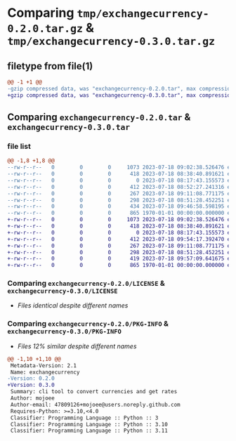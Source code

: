 # Comparing `tmp/exchangecurrency-0.2.0.tar.gz` & `tmp/exchangecurrency-0.3.0.tar.gz`

## filetype from file(1)

```diff
@@ -1 +1 @@
-gzip compressed data, was "exchangecurrency-0.2.0.tar", max compression
+gzip compressed data, was "exchangecurrency-0.3.0.tar", max compression
```

## Comparing `exchangecurrency-0.2.0.tar` & `exchangecurrency-0.3.0.tar`

### file list

```diff
@@ -1,8 +1,8 @@
--rw-r--r--   0        0        0     1073 2023-07-18 09:02:38.526476 exchangecurrency-0.2.0/LICENSE
--rw-r--r--   0        0        0      418 2023-07-18 08:38:40.891621 exchangecurrency-0.2.0/README.md
--rw-r--r--   0        0        0        0 2023-07-18 08:17:43.155573 exchangecurrency-0.2.0/exchangecurrency/__init__.py
--rw-r--r--   0        0        0      412 2023-07-18 08:52:27.241316 exchangecurrency-0.2.0/exchangecurrency/cli.py
--rw-r--r--   0        0        0      267 2023-07-18 09:11:08.771175 exchangecurrency-0.2.0/exchangecurrency/config.py
--rw-r--r--   0        0        0      298 2023-07-18 08:51:28.452251 exchangecurrency-0.2.0/exchangecurrency/rates.py
--rw-r--r--   0        0        0      434 2023-07-18 09:46:58.598195 exchangecurrency-0.2.0/pyproject.toml
--rw-r--r--   0        0        0      865 1970-01-01 00:00:00.000000 exchangecurrency-0.2.0/PKG-INFO
+-rw-r--r--   0        0        0     1073 2023-07-18 09:02:38.526476 exchangecurrency-0.3.0/LICENSE
+-rw-r--r--   0        0        0      418 2023-07-18 08:38:40.891621 exchangecurrency-0.3.0/README.md
+-rw-r--r--   0        0        0        0 2023-07-18 08:17:43.155573 exchangecurrency-0.3.0/exchangecurrency/__init__.py
+-rw-r--r--   0        0        0      412 2023-07-18 09:54:17.392470 exchangecurrency-0.3.0/exchangecurrency/cli.py
+-rw-r--r--   0        0        0      267 2023-07-18 09:11:08.771175 exchangecurrency-0.3.0/exchangecurrency/config.py
+-rw-r--r--   0        0        0      298 2023-07-18 08:51:28.452251 exchangecurrency-0.3.0/exchangecurrency/rates.py
+-rw-r--r--   0        0        0      419 2023-07-18 09:57:09.641675 exchangecurrency-0.3.0/pyproject.toml
+-rw-r--r--   0        0        0      865 1970-01-01 00:00:00.000000 exchangecurrency-0.3.0/PKG-INFO
```

### Comparing `exchangecurrency-0.2.0/LICENSE` & `exchangecurrency-0.3.0/LICENSE`

 * *Files identical despite different names*

### Comparing `exchangecurrency-0.2.0/PKG-INFO` & `exchangecurrency-0.3.0/PKG-INFO`

 * *Files 12% similar despite different names*

```diff
@@ -1,10 +1,10 @@
 Metadata-Version: 2.1
 Name: exchangecurrency
-Version: 0.2.0
+Version: 0.3.0
 Summary: cli tool to convert currencies and get rates
 Author: mojoee
 Author-email: 47809126+mojoee@users.noreply.github.com
 Requires-Python: >=3.10,<4.0
 Classifier: Programming Language :: Python :: 3
 Classifier: Programming Language :: Python :: 3.10
 Classifier: Programming Language :: Python :: 3.11
```

